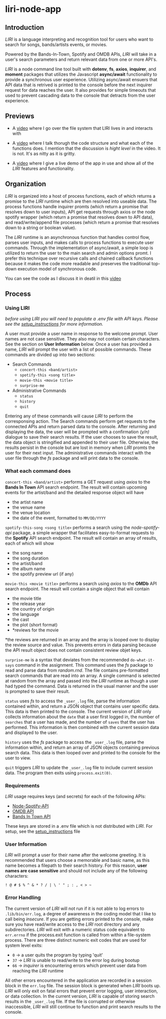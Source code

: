 # liri-node-app

## Introduction

_LIRI_ is a language interpreting and recognition tool for users who want to search for songs, bands/artists events, or movies.

Powered by the Bands-In-Town, Spotify and OMDB APIs, _LIRI_ will take in a user's search parameters and return relevant data from one or more API's.

_LIRI_ is a node command line tool built with **dotenv**, **fs**, **axios**, **inquirer**, and **moment** packages that utilizes the Javascript **async/await** functionality to provide a synchronous user esperience. Utilizing async/await ensuers that API data that is retrived is printed to the console before the next inquirer request for data reaches the user. It also provides for simple timeouts that used to prevent cascading data to the console that detracts from the user experience.

## Previews

- A [video](./.lib/assets/videos/liri-files.mp4) where I go over the file system that LIRI lives in and interacts with

- A [video](./.lib/assets/videos/liri-code.mp4) where I talk thorugh the code structure and what each of the functions does. I mention that the discussion is _hight level_ in the video. It is not. It's as nitty as it is gritty.

- A [video](./.lib/assets/videos/liri-node-app.mp4) where I give a live demo of the app in use and show all of the _LIRI_ features and functionality.

## Organization

_LIRI_ is organized into a host of process functions, each of which returns a promise to the _LIRI_ runtime which are then resolved into useable data. The process functions handle inquirer promts (which return a promise that resolves down to user inputs), API get requests through axios or the node spotify wrapper (which return a promise that resolves down to API data), and read/write/append file processes (which return a promise that resolves down to a string or boolean value).

The _LIRI_ runtime is an asynchronous function that handles control flow, parses user inputs, and makes calls to process functions to execute user commands. Through the implementation of async/await, a simple loop is utilized to return the user to the main search and admin options promt. I prefer this technique over recursive calls and chained callback functions because it makes the code more readable and preserves the traditional top-down execution model of synchronous code.

You can see the code as I discuss it in deatil in this [video](./.lib/assets/videos/liri-code.mp4)

## Process

### Using LIRI

_before using *LIRI* you will need to populate a .env file with API keys. Please see the [setup_instructions](./setup_instructions.md) for more information._

A user must provide a user name in response to the welcome prompt. User names are not case sensitive. They also may not contain certain characters. See the section on **User Information** below. Once a user has provided a name, _LIRI_ will prompt the user with a list of possible commands. These commands are divided up into two sections:

- Search Commands
  - `concert-this <band/artist>`
  - `spotify-this <song title>`
  - `movie-this <movie title>`
  - `surprise-me`
- Administrative Commands
  - `status`
  - `history`
  - `quit`

Entering any of these commands will cause _LIRI_ to perform the corresponsing action. The Search commands perform get requests to the connected APIs and return parsed data to the console. After returning and displaying the data, the user will be prompted with a confirmation _(y/n)_ dialogue to save their search results. If the user chooses to save the result, the data object is stringified and appended to their user file. Otherwise, the results persist in the console but are lost in memory when _LIRI_ promts the user for their next input. The administrative commands interact with the user file through the _fs_ package and will print data to the console.

### What each command does

`concert-this <band/artist>` performs a GET request using _axios_ to the **Bands In Town** API search endpoint. The result will contain upcoming events for the artist/band and the detailed response object will have

- the artist name
- the venue name
- the venue location
- the date of the event, formatted to `MM/DD/YYYY`

`spotify-this-song <song title>` performs a search using the _node-spotify-api_ package, a simple wrapper that facilitates easy-to-format requests to the **Spotify** API search endpoint. The result will contain an array of results, each of which will show

- the song name
- the song duration
- the artist/band
- the album name
- the spotify preview url (if any)

`movie-this <movie title>` performs a search using _axios_ to the **OMDb** API search endpoint. The result will contain a single object that will contain

- the movie title
- the release year
- the country of origin
- the language
- the cast
- the plot (short format)
- \*reviews for the movie

\*the reviews are returned in an array and the array is looped over to display the review source and value. This prevents errors in data parsing because the API result object does not contain consistent review objet keys.

`surprise-me` is a syntax that deviates from the recommended `do-what-it-says` command in the assignment. This command uses the _fs_ package to read and parse data from _random.rnd_. The file contains pre-formatted search commands that are read into an array. A single command is selected at random from the array and passed into the _LIRI_ runtime as though a user had typed the command. Data is returned in the usual manner and the user is prompted to save their result.

`status` uses _fs_ to access the `_user_.log` file, parse the information contained within, and return a JSON object that contains user specific data. This data is then printed to the console. The current version of _LIRI_ only collects information about the `date` that a user first logged in, the number of `searches` that a user has made, and the number of `saves` that the user has performed. This information is then combined with the current session data and displayed to the user.

`history` uses the _fs_ package to access the `_user_.log` file, parse the information within, and return an array of JSON objects containing previous search data. This data is then looped over and printed to the console for the user to view.

`quit` triggers _LIRI_ to update the `_user_.log` file to include current session data. The program then exits using `process.exit(0)`.

### Requirements

_LIRI_ usage requires keys (and secrets) for each of the following APIs:

- [Node-Spotify-API](https://www.npmjs.com/package/node-spotify-api)
- [OMDB API](http://www.omdbapi.com)
- [Bands In Town API](http://www.artists.bandsintown.com/bandsintown-api)

These keys are stored in a .env file which is not distributed with _LIRI_. For setup, see the [setup_instructions](./setup_instructions.md) file

### User Information

_LIRI_ will prompt a user for their name after the welcome greeting. It is recommended that users choose a memorable and basic name, as this name becomes a filepath to their search history. For this reason, **user names are case sensitive** and should not include any of the following characters:

`! @ # $ % ^ & * ? / | \ ' " ; : , < > ~`

### Error Handling

The current version of _LIRI_ will not run if it is not able to log errors to `.lib/bin/err.log`, a degree of awareness in the coding model that I like to call being _insecure_. If you are getting errors printed to the console, make sure you have read/write access to the _LIRI_ root directory and any subdirectories. _LIRI_ will exit with a numeric status code equivalent to `err.errno` if the process.exit function is called from within a file-system process. There are three distinct numeric exit codes that are used for system level exits:

- `0` -> a user quits the program by typing 'quit'
- `37` -> _LIRI_ is unable to read/write to the error log during bootup
- `66` -> _inquirer_ is encountering errors which prevent user data from reaching the _LIRI_ runtime

All other errors encountered in the application are recorded in a session block in the `err.log` file. The session block is generated when _LIRI_ boots up. _LIRI_ will only exit on fatal errors that prevent error logging, user interaction, or data collection. In the current version, _LIRI_ is capable of storing search results in the `_user_.log` file. If the file is corrupted or otherwise inaccessible, _LIRI_ will still continue to function and print search results to the console.
